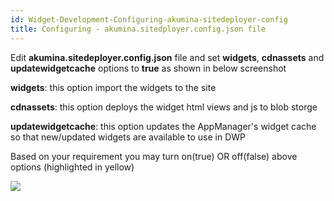 ```yaml
---
id: Widget-Development-Configuring-akumina-sitedeployer-config
title: Configuring - akumina.sitedployer.config.json file 
---
```


Edit **akumina.sitedeployer.config.json** file and set **widgets**, **cdnassets** and **updatewidgetcache** options to **true** as shown in below screenshot 

**widgets**: this option import the widgets to the site 

**cdnassets**: this option deploys the widget html views and js to blob storge 

**updatewidgetcache**: this option updates the AppManager's widget cache so that new/updated widgets are available to use in DWP 

Based on your requirement you may turn on(true) OR off(false) above options (highlighted in yellow)

![](https://akuminadownloads.blob.core.windows.net/wiki/AkuminaDev/Widget%20Development/akuminasitedeployerconfig.PNG)